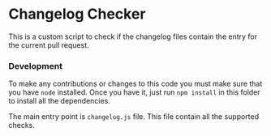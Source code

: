 # Changelog Checker

This is a custom script to check if the changelog files contain the entry for the current pull request.


### Development

To make any contributions or changes to this code you must make sure that you have `node` installed. Once you have it, just
run `npm install` in this folder to install all the dependencies.

The main entry point is `changelog.js` file. This file contain all the supported checks.
